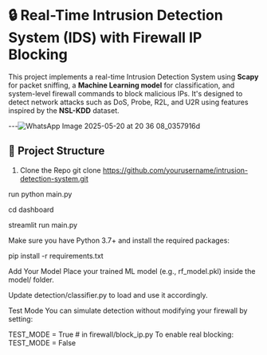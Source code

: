 # 🔒 Real-Time Intrusion Detection System (IDS) with Firewall IP Blocking

This project implements a real-time Intrusion Detection System using **Scapy** for packet sniffing, a **Machine Learning model** for classification, and system-level firewall commands to block malicious IPs. It's designed to detect network attacks such as DoS, Probe, R2L, and U2R using features inspired by the **NSL-KDD** dataset.

---![WhatsApp Image 2025-05-20 at 20 36 08_0357916d](https://github.com/user-attachments/assets/c4e2327c-b12a-4910-bce7-ef75c7e15fb6)


## 📁 Project Structure


1. Clone the Repo
git clone https://github.com/yourusername/intrusion-detection-system.git

run python main.py


cd dashboard


streamlit run main.py

Make sure you have Python 3.7+ and install the required packages:

pip install -r requirements.txt

Add Your Model
Place your trained ML model (e.g., rf_model.pkl) inside the model/ folder.

Update detection/classifier.py to load and use it accordingly.


Test Mode
You can simulate detection without modifying your firewall by setting:

TEST_MODE = True  # in firewall/block_ip.py
To enable real blocking:
TEST_MODE = False
